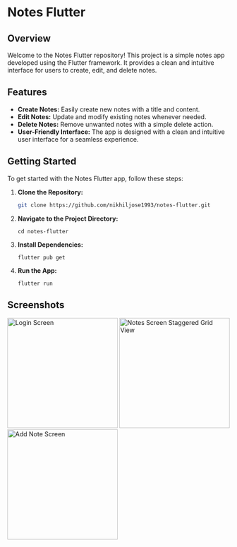 # Notes Flutter

## Overview

Welcome to the Notes Flutter repository! This project is a simple notes app developed using the Flutter framework. It provides a clean and intuitive interface for users to create, edit, and delete notes.

## Features

- **Create Notes:** Easily create new notes with a title and content.
- **Edit Notes:** Update and modify existing notes whenever needed.
- **Delete Notes:** Remove unwanted notes with a simple delete action.
- **User-Friendly Interface:** The app is designed with a clean and intuitive user interface for a seamless experience.

## Getting Started

To get started with the Notes Flutter app, follow these steps:

1. **Clone the Repository:**
   ```bash
   git clone https://github.com/nikhiljose1993/notes-flutter.git
   ```

2. **Navigate to the Project Directory:**

    ```
    cd notes-flutter
    ```

3. **Install Dependencies:**

    ```
    flutter pub get
    ```
    
4. **Run the App:**
   
    ```
    flutter run
    ```
## Screenshots
<span><img src="https://github.com/nikhiljose1993/notes-flutter/assets/102947552/6b9ff8ae-4d62-43ee-950f-2ebd989ef4b0" alt="Login Screen" width="250"/>
<img src="https://github.com/nikhiljose1993/notes-flutter/assets/102947552/cb725404-0e6d-48d0-b2e3-fea422f9b7f7" alt="Notes Screen Staggered Grid View" width="250"/>
<img src="https://github.com/nikhiljose1993/notes-flutter/assets/102947552/7d9666ce-0de6-4d9f-b11e-7899860fe061" alt="Add Note Screen" width="250"/>
</span>


